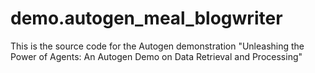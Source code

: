 # demo.autogen_meal_blogwriter
This is the source code for the Autogen demonstration "Unleashing the Power of Agents: An Autogen Demo on Data Retrieval and Processing"
